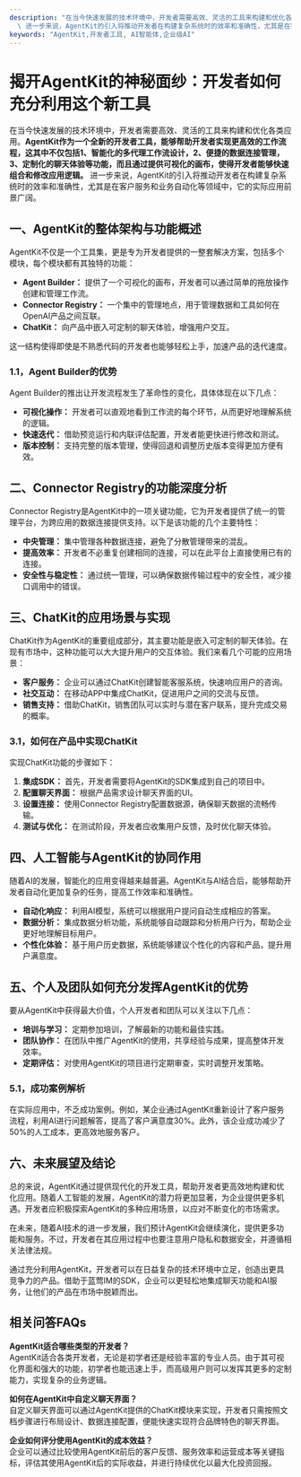 ```yaml
---
description: "在当今快速发展的技术环境中，开发者需要高效、灵活的工具来构建和优化各类应用。**AgentKit作为一个全新的开发者工具，能够帮助开发者实现更高效的工作流程，这其中不仅包括1、智能化的多代理工作流设计，2、便捷的数据连接管理，3、定制化的聊天体验等功能，而且通过提供可视化的画布，使得开发者能够快速组合和修改应用逻辑。**\
  \ 进一步来说，AgentKit的引入将推动开发者在构建复杂系统时的效率和准确性，尤其是在客户服务和业务自动化等领域中，它的实际应用前景广阔。"
keywords: "AgentKit,开发者工具, AI智能体,企业级AI"
---
```

# 揭开AgentKit的神秘面纱：开发者如何充分利用这个新工具  

在当今快速发展的技术环境中，开发者需要高效、灵活的工具来构建和优化各类应用。**AgentKit作为一个全新的开发者工具，能够帮助开发者实现更高效的工作流程，这其中不仅包括1、智能化的多代理工作流设计，2、便捷的数据连接管理，3、定制化的聊天体验等功能，而且通过提供可视化的画布，使得开发者能够快速组合和修改应用逻辑。** 进一步来说，AgentKit的引入将推动开发者在构建复杂系统时的效率和准确性，尤其是在客户服务和业务自动化等领域中，它的实际应用前景广阔。

## **一、AgentKit的整体架构与功能概述**

AgentKit不仅是一个工具集，更是专为开发者提供的一整套解决方案，包括多个模块，每个模块都有其独特的功能：

- **Agent Builder：** 提供了一个可视化的画布，开发者可以通过简单的拖放操作创建和管理工作流。
- **Connector Registry：** 一个集中的管理地点，用于管理数据和工具如何在OpenAI产品之间互联。
- **ChatKit：** 向产品中嵌入可定制的聊天体验，增强用户交互。

这一结构使得即使是不熟悉代码的开发者也能够轻松上手，加速产品的迭代速度。

### **1.1，Agent Builder的优势**

Agent Builder的推出让开发流程发生了革命性的变化，具体体现在以下几点：

- **可视化操作：** 开发者可以直观地看到工作流的每个环节，从而更好地理解系统的逻辑。
- **快速迭代：** 借助预览运行和内联评估配置，开发者能更快进行修改和测试。
- **版本控制：** 支持完整的版本管理，使得回退和调整历史版本变得更加方便有效。

## **二、Connector Registry的功能深度分析**

Connector Registry是AgentKit中的一项关键功能，它为开发者提供了统一的管理平台，为跨应用的数据连接提供支持。以下是该功能的几个主要特性：

- **中央管理：** 集中管理各种数据连接，避免了分散管理带来的混乱。
- **提高效率：** 开发者不必重复创建相同的连接，可以在此平台上直接使用已有的连接。
- **安全性与稳定性：** 通过统一管理，可以确保数据传输过程中的安全性，减少接口调用中的错误。

## **三、ChatKit的应用场景与实现**

ChatKit作为AgentKit的重要组成部分，其主要功能是嵌入可定制的聊天体验。在现有市场中，这种功能可以大大提升用户的交互体验。我们来看几个可能的应用场景：

- **客户服务：** 企业可以通过ChatKit创建智能客服系统，快速响应用户的咨询。
- **社交互动：** 在移动APP中集成ChatKit，促进用户之间的交流与反馈。
- **销售支持：** 借助ChatKit，销售团队可以实时与潜在客户联系，提升完成交易的概率。

### **3.1，如何在产品中实现ChatKit**

实现ChatKit功能的步骤如下：

1. **集成SDK：** 首先，开发者需要将AgentKit的SDK集成到自己的项目中。
2. **配置聊天界面：** 根据产品需求设计聊天界面的UI。
3. **设置连接：** 使用Connector Registry配置数据源，确保聊天数据的流畅传输。
4. **测试与优化：** 在测试阶段，开发者应收集用户反馈，及时优化聊天体验。

## **四、人工智能与AgentKit的协同作用**

随着AI的发展，智能化的应用变得越来越普遍。AgentKit与AI结合后，能够帮助开发者自动化更加复杂的任务，提高工作效率和准确性。

- **自动化响应：** 利用AI模型，系统可以根据用户提问自动生成相应的答案。
- **数据分析：** 集成数据分析功能，系统能够自动跟踪和分析用户行为，帮助企业更好地理解目标用户。
- **个性化体验：** 基于用户历史数据，系统能够建议个性化的内容和产品，提升用户满意度。

## **五、个人及团队如何充分发挥AgentKit的优势**

要从AgentKit中获得最大价值，个人开发者和团队可以关注以下几点：

- **培训与学习：** 定期参加培训，了解最新的功能和最佳实践。
- **团队协作：** 在团队中推广AgentKit的使用，共享经验与成果，提高整体开发效率。
- **定期评估：** 对使用AgentKit的项目进行定期审查，实时调整开发策略。

### **5.1，成功案例解析**

在实际应用中，不乏成功案例。例如，某企业通过AgentKit重新设计了客户服务流程，利用AI进行问题解答，提高了客户满意度30%。此外，该企业成功减少了50%的人工成本，更高效地服务客户。

## **六、未来展望及结论**

总的来说，AgentKit通过提供现代化的开发工具，帮助开发者更高效地构建和优化应用。随着人工智能的发展，AgentKit的潜力将更加显著，为企业提供更多机遇。开发者应积极探索AgentKit的多种应用场景，以应对不断变化的市场需求。

在未来，随着AI技术的进一步发展，我们预计AgentKit会继续演化，提供更多功能和服务。不过，开发者在其应用过程中也要注意用户隐私和数据安全，并遵循相关法律法规。

通过充分利用AgentKit，开发者可以在日益复杂的技术环境中立足，创造出更具竞争力的产品。借助于蓝莺IM的SDK，企业可以更轻松地集成聊天功能和AI服务，让他们的产品在市场中脱颖而出。

## 相关问答FAQs

**AgentKit适合哪些类型的开发者？**  
AgentKit适合各类开发者，无论是初学者还是经验丰富的专业人员。由于其可视化界面和强大的功能，初学者也能迅速上手，而高级用户则可以发挥其更多的定制能力，实现复杂的业务逻辑。

**如何在AgentKit中自定义聊天界面？**  
自定义聊天界面可以通过AgentKit提供的ChatKit模块来实现，开发者只需按照文档步骤进行布局设计、数据连接配置，便能快速实现符合品牌特色的聊天界面。

**企业如何评分使用AgentKit的成本效益？**  
企业可以通过比较使用AgentKit前后的客户反馈、服务效率和运营成本等关键指标，评估其使用AgentKit后的实际收益，并进行持续优化以最大化投资回报。
